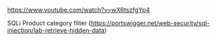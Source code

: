 https://www.youtube.com/watch?v=wX6tszfgYp4

SQLi Product category filter (https://portswigger.net/web-security/sql-injection/lab-retrieve-hidden-data) 

